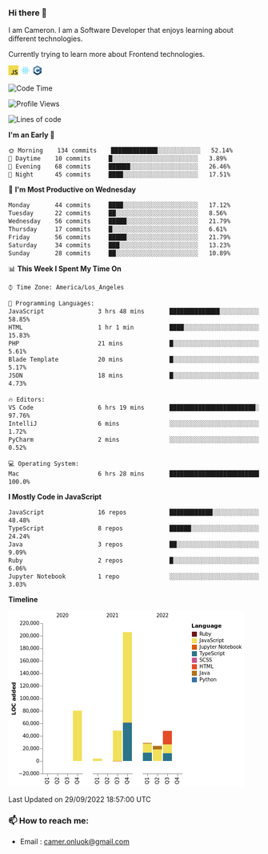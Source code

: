 ### Hi there 👋

I am Cameron. I am a Software Developer that enjoys learning about different technologies.

Currently trying to learn more about Frontend technologies.


<code><img height="20" src="https://raw.githubusercontent.com/github/explore/80688e429a7d4ef2fca1e82350fe8e3517d3494d/topics/javascript/javascript.png"></code>
<code><img height="20" src="https://raw.githubusercontent.com/github/explore/80688e429a7d4ef2fca1e82350fe8e3517d3494d/topics/react/react.png"></code>
<code><img height="20" src="https://raw.githubusercontent.com/github/explore/80688e429a7d4ef2fca1e82350fe8e3517d3494d/topics/cpp/cpp.png"></code>



<!--START_SECTION:waka-->
![Code Time](http://img.shields.io/badge/Code%20Time-521%20hrs%2047%20mins-blue)

![Profile Views](http://img.shields.io/badge/Profile%20Views-0-blue)

![Lines of code](https://img.shields.io/badge/From%20Hello%20World%20I%27ve%20Written-439%20Thousand%20lines%20of%20code-blue)

**I'm an Early 🐤** 

```text
🌞 Morning    134 commits    █████████████░░░░░░░░░░░░   52.14% 
🌆 Daytime    10 commits     █░░░░░░░░░░░░░░░░░░░░░░░░   3.89% 
🌃 Evening    68 commits     ██████░░░░░░░░░░░░░░░░░░░   26.46% 
🌙 Night      45 commits     ████░░░░░░░░░░░░░░░░░░░░░   17.51%

```
📅 **I'm Most Productive on Wednesday** 

```text
Monday       44 commits     ████░░░░░░░░░░░░░░░░░░░░░   17.12% 
Tuesday      22 commits     ██░░░░░░░░░░░░░░░░░░░░░░░   8.56% 
Wednesday    56 commits     █████░░░░░░░░░░░░░░░░░░░░   21.79% 
Thursday     17 commits     █░░░░░░░░░░░░░░░░░░░░░░░░   6.61% 
Friday       56 commits     █████░░░░░░░░░░░░░░░░░░░░   21.79% 
Saturday     34 commits     ███░░░░░░░░░░░░░░░░░░░░░░   13.23% 
Sunday       28 commits     ██░░░░░░░░░░░░░░░░░░░░░░░   10.89%

```


📊 **This Week I Spent My Time On** 

```text
⌚︎ Time Zone: America/Los_Angeles

💬 Programming Languages: 
JavaScript               3 hrs 48 mins       ██████████████░░░░░░░░░░░   58.85% 
HTML                     1 hr 1 min          ████░░░░░░░░░░░░░░░░░░░░░   15.83% 
PHP                      21 mins             █░░░░░░░░░░░░░░░░░░░░░░░░   5.61% 
Blade Template           20 mins             █░░░░░░░░░░░░░░░░░░░░░░░░   5.17% 
JSON                     18 mins             █░░░░░░░░░░░░░░░░░░░░░░░░   4.73%

🔥 Editors: 
VS Code                  6 hrs 19 mins       ████████████████████████░   97.76% 
IntelliJ                 6 mins              ░░░░░░░░░░░░░░░░░░░░░░░░░   1.72% 
PyCharm                  2 mins              ░░░░░░░░░░░░░░░░░░░░░░░░░   0.52%

💻 Operating System: 
Mac                      6 hrs 28 mins       █████████████████████████   100.0%

```

**I Mostly Code in JavaScript** 

```text
JavaScript               16 repos            ████████████░░░░░░░░░░░░░   48.48% 
TypeScript               8 repos             ██████░░░░░░░░░░░░░░░░░░░   24.24% 
Java                     3 repos             ██░░░░░░░░░░░░░░░░░░░░░░░   9.09% 
Ruby                     2 repos             █░░░░░░░░░░░░░░░░░░░░░░░░   6.06% 
Jupyter Notebook         1 repo              ░░░░░░░░░░░░░░░░░░░░░░░░░   3.03%

```


**Timeline**

![Chart not found](https://raw.githubusercontent.com/camer0nluo/camer0nluo/main/charts/bar_graph.png) 


 Last Updated on 29/09/2022 18:57:00 UTC
<!--END_SECTION:waka-->

### 📫 How to reach me:
- Email : camer.onluok@gmail.com
